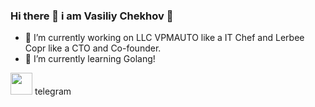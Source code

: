 ### Hi there 👋  i am Vasiliy Chekhov 🦉

- 🔭 I’m currently working on LLC VPMAUTO like a IT Chef and Lerbee Copr like a CTO and Co-founder.
- 🌱 I’m currently learning Golang!

 [<img width='35px' src="https://img.icons8.com/bubbles/2x/telegram-app.png">](https://t.me/vchekhov) telegram
